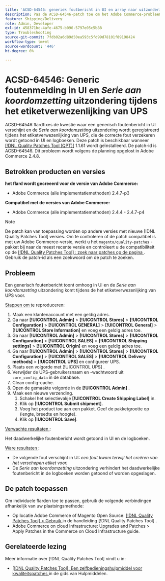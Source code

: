 ```yaml
---
title: 'ACSD-64546: generiek foutbericht in UI en array naar uitzondering van tekenreeksomzetting tijdens het maken van UPS-labels'
description: Pas de ACSD-64546-patch toe om het Adobe Commerce-probleem op te lossen, waarbij een algemeen foutbericht wordt weergegeven in de gebruikersinterface en de array op een uitzondering voor tekenreeksomzetting wordt geregistreerd tijdens het maken van UPS-labels. De patch zorgt ervoor dat de juiste fout wordt weergegeven in de gebruikersinterface en de logboeken.
feature: Shipping/Delivery
role: Admin, Developer
exl-id: 458371bc-4afe-4675-b090-5797e05c5b88
type: Troubleshooting
source-git-commit: 7fdb02a6d89d50ea593c5fd99d78101f89198424
workflow-type: tm+mt
source-wordcount: '446'
ht-degree: 0%

---
```


# ACSD-64546: Generic foutenmelding in UI en *Serie aan koordomzetting* uitzondering tijdens het etiketverwezenlijking van UPS

ACSD-64546 flardfixes de kwestie waar een generisch foutenbericht in UI verschijnt en de *Serie aan koordomzetting* uitzondering wordt geregistreerd tijdens het etiketverwezenlijking van UPS, die de correcte fout verzekeren wordt getoond in UI en logboeken. Deze patch is beschikbaar wanneer [[!DNL Quality Patches Tool (QPT)]](/help/tools/quality-patches-tool/quality-patches-tool-to-self-serve-quality-patches.md) 1.1.61 wordt geïnstalleerd. De patch-id is ACSD-64546. Dit probleem wordt volgens de planning opgelost in Adobe Commerce 2.4.8.

## Betrokken producten en versies

**het flard wordt gecreeerd voor de versie van Adobe Commerce:**
* Adobe Commerce (alle implementatiemethoden) 2.4.7-p3

**Compatibel met de versies van Adobe Commerce:**
* Adobe Commerce (alle implementatiemethoden) 2.4.4 - 2.4.7-p4

>[!NOTE]
>
>De patch kan van toepassing worden op andere versies met nieuwe [!DNL Quality Patches Tool] versies. Om te controleren of de patch compatibel is met uw Adobe Commerce-versie, werkt u het `magento/quality-patches` -pakket bij naar de meest recente versie en controleert u de compatibiliteit op de [[!DNL Quality Patches Tool] : zoek naar patches op de pagina ](https://experienceleague.adobe.com/tools/commerce-quality-patches/index.html) . Gebruik de patch-id als een zoekwoord om de patch te zoeken.

## Probleem

Een generisch foutenbericht toont omhoog in UI en de *Serie aan koordomzetting* uitzondering komt tijdens de het etiketverwezenlijking van UPS voor.

<u> Stappen om </u> te reproduceren:

1. Maak een klantenaccount met een geldig adres.
1. Ga naar **[!UICONTROL Admin]** > **[!UICONTROL Stores]** > **[!UICONTROL Configuration]** > **[!UICONTROL GENERAL]** > **[!UICONTROL General]** > **[!UICONTROL Store Information]** en voeg een geldig adres toe.
1. Ga naar **[!UICONTROL Admin]** > **[!UICONTROL Stores]** > **[!UICONTROL Configuration]** > **[!UICONTROL SALES]** > **[!UICONTROL Shipping settings]** > **[!UICONTROL Origin]** en voeg een geldig adres toe.
1. Ga naar **[!UICONTROL Admin]** > **[!UICONTROL Stores]** > **[!UICONTROL Configuration]** > **[!UICONTROL SALES]** > **[!UICONTROL Delivery methods]** > **[!UICONTROL UPS]** en configureer UPS.
1. Plaats een volgorde met [!UICONTROL UPS] .
1. Verwijder de UPS-gebruikersnaam en -wachtwoord uit `core_config_data` in de database.
1. Clean config-cache.
1. Open de gemaakte volgorde in de **[!UICONTROL Admin]** .
1. Maak een nieuwe verzending.
   1. Schakel het selectievakje **[!UICONTROL Create Shipping Label]** in.
   1. Klik op **[!UICONTROL Submit shipment]**.
   1. Voeg het product toe aan een pakket. Geef de pakketgrootte op (lengte, breedte en hoogte).
   1. Klik op **[!UICONTROL Save]**.

<u> Verwachte resultaten </u>:

Het daadwerkelijke foutenbericht wordt getoond in UI en de logboeken.

<u> Ware resultaten </u>:

* De volgende fout verschijnt in UI:
  *een fout kwam terwijl het creëren van het verschepen etiket voor.*
* De *Serie aan koordomzetting* uitzondering verhindert het daadwerkelijke foutenbericht in de logboeken worden getoond of worden opgeslagen.

## De patch toepassen

Om individuele flarden toe te passen, gebruik de volgende verbindingen afhankelijk van uw plaatsingsmethode:
* Op locatie Adobe Commerce of Magento Open Source: [[!DNL Quality Patches Tool] > Gebruik ](/help/tools/quality-patches-tool/usage.md) in de handleiding [!DNL Quality Patches Tool] .
* Adobe Commerce on cloud Infrastructure: Upgrades and Patches > Apply Patches in the Commerce on Cloud Infrastructure guide.

## Gerelateerde lezing

Meer informatie over [!DNL Quality Patches Tool] vindt u in:
* [[!DNL Quality Patches Tool]: Een zelfbedieningshulpmiddel voor kwaliteitspatches ](/help/tools/quality-patches-tool/quality-patches-tool-to-self-serve-quality-patches.md) in de gids van Hulpmiddelen.
